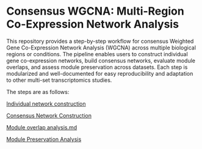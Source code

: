 
# Consensus WGCNA: Multi-Region Co-Expression Network Analysis

This repository provides a step-by-step workflow for consensus Weighted Gene Co-Expression Network Analysis (WGCNA) across multiple biological regions or conditions. The pipeline enables users to construct individual gene co-expression networks, build consensus networks, evaluate module overlaps, and assess module preservation across datasets. Each step is modularized and well-documented for easy reproducibility and adaptation to other multi-set transcriptomics studies.



The steps are as follows: 

[Individual network construction](1.Individual%20Network%20Construction.md)  

[Consensus Network Construction](2.%20Consensus%20Network%20Construction.md) 

[Module overlap analysis.md](3.module%20overlap%20analysis.md) 

[Module Preservation Analysis](4.Module%20Preservation%20Analysis.md)
 



